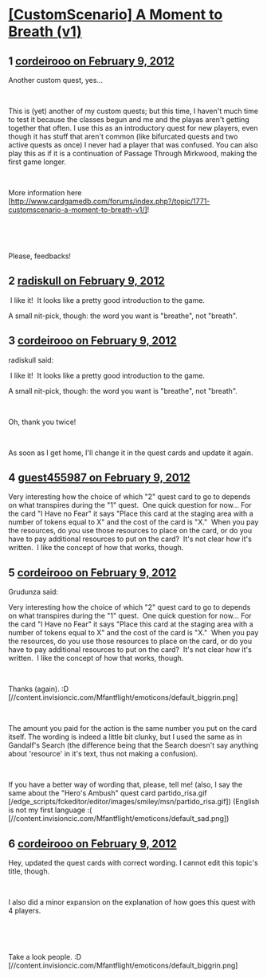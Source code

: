 # [[CustomScenario] A Moment to Breath (v1)](https://community.fantasyflightgames.com/topic/60222-customscenario-a-moment-to-breath-v1/)

## 1 [cordeirooo on February 9, 2012](https://community.fantasyflightgames.com/topic/60222-customscenario-a-moment-to-breath-v1/?do=findComment&comment=592058)

Another custom quest, yes...

 

This is (yet) another of my custom quests; but this time, I haven't much time to test it because the classes begun and me and the playas aren't getting together that often. I use this as an introductory quest for new players, even though it has stuff that aren't common (like bifurcated quests and two active quests as once) I never had a player that was confused. You can also play this as if it is a continuation of Passage Through Mirkwood, making the first game longer. 

 

More information here [http://www.cardgamedb.com/forums/index.php?/topic/1771-customscenario-a-moment-to-breath-v1/]!

 

 

Please, feedbacks!

## 2 [radiskull on February 9, 2012](https://community.fantasyflightgames.com/topic/60222-customscenario-a-moment-to-breath-v1/?do=findComment&comment=592108)

 I like it!  It looks like a pretty good introduction to the game.

A small nit-pick, though: the word you want is "breathe", not "breath".

## 3 [cordeirooo on February 9, 2012](https://community.fantasyflightgames.com/topic/60222-customscenario-a-moment-to-breath-v1/?do=findComment&comment=592130)

radiskull said:

 I like it!  It looks like a pretty good introduction to the game.

A small nit-pick, though: the word you want is "breathe", not "breath".



 

Oh, thank you twice!

 

As soon as I get home, I'll change it in the quest cards and update it again.

## 4 [guest455987 on February 9, 2012](https://community.fantasyflightgames.com/topic/60222-customscenario-a-moment-to-breath-v1/?do=findComment&comment=592241)

Very interesting how the choice of which "2" quest card to go to depends on what transpires during the "1" quest.  One quick question for now... For the card "I Have no Fear" it says "Place this card at the staging area with a number of tokens equal to X" and the cost of the card is "X."  When you pay the resources, do you use those resources to place on the card, or do you have to pay additional resources to put on the card?  It's not clear how it's written.  I like the concept of how that works, though.

## 5 [cordeirooo on February 9, 2012](https://community.fantasyflightgames.com/topic/60222-customscenario-a-moment-to-breath-v1/?do=findComment&comment=592294)

Grudunza said:

Very interesting how the choice of which "2" quest card to go to depends on what transpires during the "1" quest.  One quick question for now... For the card "I Have no Fear" it says "Place this card at the staging area with a number of tokens equal to X" and the cost of the card is "X."  When you pay the resources, do you use those resources to place on the card, or do you have to pay additional resources to put on the card?  It's not clear how it's written.  I like the concept of how that works, though.



 

Thanks (again). :D [//content.invisioncic.com/Mfantflight/emoticons/default_biggrin.png]

 

The amount you paid for the action is the same number you put on the card itself.
The wording is indeed a little bit clunky, but I used the same as in Gandalf's Search (the difference being that the Search doesn't say anything about 'resource' in it's text, thus not making a confusion).

 

If you have a better way of wording that, please, tell me! (also, I say the same about the "Hero's Ambush" quest card partido_risa.gif [/edge_scripts/fckeditor/editor/images/smiley/msn/partido_risa.gif])
(English is not my first language :( [//content.invisioncic.com/Mfantflight/emoticons/default_sad.png])

## 6 [cordeirooo on February 9, 2012](https://community.fantasyflightgames.com/topic/60222-customscenario-a-moment-to-breath-v1/?do=findComment&comment=592355)

Hey, updated the quest cards with correct wording.
I cannot edit this topic's title, though.

 

I also did a minor expansion on the explanation of how goes this quest with 4 players.

 

 

Take a look people. :D [//content.invisioncic.com/Mfantflight/emoticons/default_biggrin.png] 


